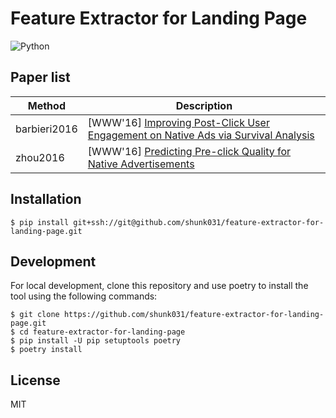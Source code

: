 # Feature Extractor for Landing Page

![Python](https://img.shields.io/badge/python-3.7%20%7C%203.8-blue?logo=python)

## Paper list

| Method | Description |
|-------|-------------|
| barbieri2016 | [WWW'16] [Improving Post-Click User Engagement on Native Ads via Survival Analysis](https://dl.acm.org/doi/10.1145/2872427.2883092) |
| zhou2016 | [WWW'16] [Predicting Pre-click Quality for Native Advertisements](https://dl.acm.org/doi/10.1145/2872427.2883053) |

## Installation

```shell
$ pip install git+ssh://git@github.com/shunk031/feature-extractor-for-landing-page.git
```

## Development

For local development, clone this repository and use poetry to install the tool using the following commands:

```shell
$ git clone https://github.com/shunk031/feature-extractor-for-landing-page.git
$ cd feature-extractor-for-landing-page
$ pip install -U pip setuptools poetry
$ poetry install
```

## License

MIT
